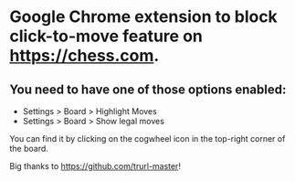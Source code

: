 # Google Chrome extension to block click-to-move feature on https://chess.com.

## You need to have one of those options enabled:
- Settings > Board > Highlight Moves
- Settings > Board > Show legal moves

You can find it by clicking on the cogwheel icon in the top-right corner of the board.

Big thanks to https://github.com/trurl-master!